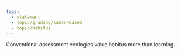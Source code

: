 ```yaml
---
tags: 
  - statement
  - topic/grading/labor-based
  - topic/habitus
---
```

Conventional assessment ecologies value habitus more than learning.